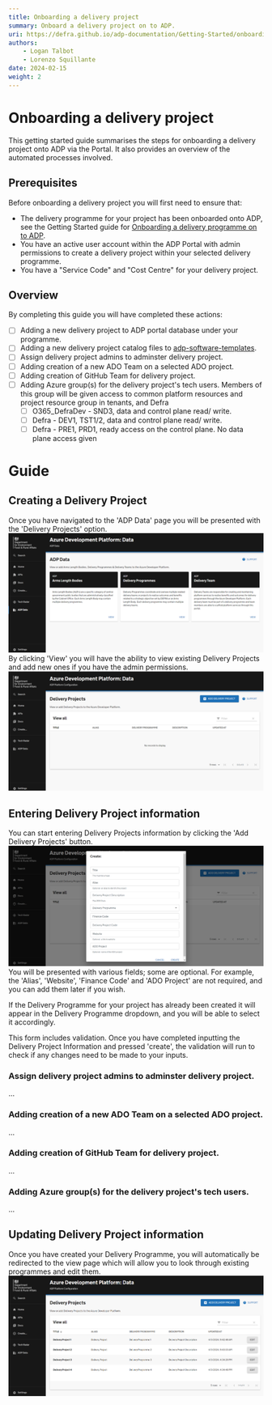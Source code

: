```yaml
---
title: Onboarding a delivery project
summary: Onboard a delivery project on to ADP.
uri: https://defra.github.io/adp-documentation/Getting-Started/onboarding-a-delivery-project/
authors:
    - Logan Talbot
    - Lorenzo Squillante
date: 2024-02-15
weight: 2
---
```


# Onboarding a delivery project

This getting started guide summarises the steps for onboarding a delivery project onto ADP via the Portal. It also provides an overview of the automated processes involved.

## Prerequisites

Before onboarding a delivery project you will first need to ensure that:

- The delivery programme for your project has been onboarded onto ADP, see the Getting Started guide for [Onboarding a delivery programme on to ADP](onboarding-a-delivery-programme.md).
- You have an active user account within the ADP Portal with admin permissions to create a delivery project within your selected delivery programme.
- You have a "Service Code" and "Cost Centre" for your delivery project.

## Overview

By completing this guide you will have completed these actions:

- [ ] Adding a new delivery project to ADP portal database under your programme.
- [ ] Adding a new delivery project catalog files to [adp-software-templates](https://github.com/DEFRA/adp-software-templates).
- [ ] Assign delivery project admins to adminster delivery project.
- [ ] Adding creation of a new ADO Team on a selected ADO project.
- [ ] Adding creation of GitHub Team for delivery project.
- [ ] Adding Azure group(s) for the delivery project's tech users. Members of this group will be given access to common platform resources and project resource group in tenants, and Defra
  - [ ] O365_DefraDev  - SND3, data and control plane read/ write.
  - [ ] Defra - DEV1, TST1/2, data and control plane read/ write.
  - [ ] Defra - PRE1, PRD1, ready access on the control plane. No data plane access given

# Guide

## Creating a Delivery Project

Once you have navigated to the 'ADP Data' page you will be presented with the 'Delivery Projects' option. 
![ADP Data](../images/adp-data.png)
By clicking 'View' you will have the ability to view existing Delivery Projects and add new ones if you have the admin permissions. 
![View Delivery Projects](../images/adp-view-delivery-project.png)

## Entering Delivery Project information

You can start entering Delivery Projects information by clicking the 'Add Delivery Projects' button.
![Add Delivery Projects](../images/adp-create-delivery-project.png)
You will be presented with various fields; some are optional. For example, the 'Alias', 'Website', 'Finance Code' and 'ADO Project' are not required, and you can add them later if you wish.

If the Delivery Programme for your project has already been created it will appear in the Delivery Programme dropdown, and you will be able to select it accordingly. 

This form includes validation. Once you have completed inputting the Delivery Project Information and pressed 'create', the validation will run to check if any changes need to be made to your inputs.

### Assign delivery project admins to adminster delivery project.
...
### Adding creation of a new ADO Team on a selected ADO project.
...
### Adding creation of GitHub Team for delivery project.
...
### Adding Azure group(s) for the delivery project's tech users.
...

## Updating Delivery Project information
Once you have created your Delivery Programme, you will automatically be redirected to the view page which will allow you to look through existing programmes and edit them. 
![Update Delivery Projects](../images/adp-view-edit-delivery-project.png)

